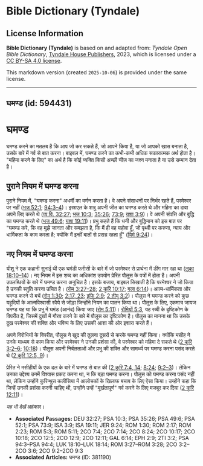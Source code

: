 # Bible Dictionary (Tyndale)

## License Information

**Bible Dictionary (Tyndale)** is based on and adapted from: _Tyndale Open Bible Dictionary_, [Tyndale House Publishers](https://tyndaleopenresources.com/), 2023, which is licensed under a [CC BY-SA 4.0 license](https://creativecommons.org/licenses/by-sa/4.0/legalcode.en).

This markdown version (created `2025-10-06`) is provided under the same license.



--------------------------------

## घमण्ड (id: 594431)

घमण्ड
=====

घमण्ड करने का मतलब है कि आप जो कर सकते हैं, जो आपने किया है, या जो आपको खास बनाता है, उसके बारे में गर्व से बात करना। बाइबल में, घमण्ड करने का कभी\-कभी अधिक सकारात्मक अर्थ होता है। "महिमा करने के लिए" का अर्थ है कि कोई व्यक्ति किसी अच्छी चीज़ का जश्न मनाता है या उसे सम्मान देता है।

पुराने नियम में घमण्ड करना
--------------------------

पुराने नियम में, "घमण्ड करना" अधर्मी का वर्णन करता है। वे अपने संसाधनों पर निर्भर रहते हैं, परमेश्वर पर नहीं ([भज 52:1](https://ref.ly/Ps52:1); [94:3–4](https://ref.ly/Ps94:3-Ps94:4))। इस्राएल के शत्रु अपनी जीत का घमण्ड करते थे और महिमा का दावा अपने लिए करते थे ([व्य.वि. 32:27](https://ref.ly/Deut32:27); [भज 10:3](https://ref.ly/Ps10:3); [35:26](https://ref.ly/Ps35:26); [73:9](https://ref.ly/Ps73:9); [यशा 3:9](https://ref.ly/Isa3:9))। वे अपनी संपत्ति और बुद्धि का घमण्ड करते थे ([भज 49:6](https://ref.ly/Ps49:6); [यशा 19:11](https://ref.ly/Isa19:11))। प्रभु कहते हैं कि धनी और बुद्धिमान को इस बात पर "घमण्ड करे, कि वह मुझे जानता और समझता है, कि मैं ही वह यहोवा हूँ, जो पृथ्वी पर करुणा, न्याय और धार्मिकता के काम करता है; क्योंकि मैं इन्हीं बातों से प्रसन्न रहता हूँ" ([यिर्म 9:24](https://ref.ly/Jer9:24))।

नए नियम में घमण्ड करना
----------------------

यीशु ने एक कहानी सुनाई थी एक घमंडी फरीसी के बारे में जो परमेश्वर से प्रार्थना में डींग मार रहा था ([लूका 18:10–14](https://ref.ly/Luke18:10-Luke18:14))। नए नियम में इस शब्द का अधिकांश उपयोग प्रेरित पौलुस के पत्रों में होता है। अपनी उपलब्धियों के बारे में घमण्ड करना अनुचित है। इसके बजाय, बाइबल सिखाती है कि परमेश्वर ने जो किया है उनकी स्तुति करना उचित है। ([रोम 3:27–28](https://ref.ly/Rom3:27-Rom3:28); [2 कुरि 10:17](https://ref.ly/2Cor10:17); [गला 6:14](https://ref.ly/Gal6:14))। आत्म\-धार्मिकता और घमण्ड करने से बचें ([रोम 1:30](https://ref.ly/Rom1:30); [2:17, 23](https://ref.ly/Rom2:17); [इफि 2:9](https://ref.ly/Eph2:9); [2 तीमु 3:2](https://ref.ly/2Tim3:2))। पौलुस ने घमण्ड करने को कुछ यहूदियों के आत्मविश्वासी रवैये से जोड़ा जिन्होंने नियम का पालन किया था। पौलुस के लिए, एकमात्र जायज घमण्ड यह था कि प्रभु में घमंड (आनंद) किया जाए ([रोम 5:11](https://ref.ly/Rom5:11))। [रोमियों 5:3](https://ref.ly/Rom5:3), यह रब्बी के दृष्टिकोण के विपरीत है, जिसमें दुखों में गौरव करने के बारे में पौलुस का दृष्टिकोण है। पौलुस का मानना ​​था कि उसके दुख परमेश्वर की शक्ति और भविष्य के लिए उसकी आशा की ओर इशारा करते हैं।

अपने विरोधियों के विपरीत, पौलुस ने खुद की तुलना दूसरों से करके घमण्ड नहीं किया। क्योंकि मसीह ने उनके माध्यम से काम किया और परमेश्वर ने उनकी प्रशंसा की, वे परमेश्वर को महिमा दे सकते थे ([2 कुरि 3:2–6](https://ref.ly/2Cor3:2-2Cor3:6); [10:18](https://ref.ly/2Cor10:18))। पौलुस अपनी निर्बलताओं और प्रभु की शक्ति और सामर्थ्य पर घमण्ड करना पसंद करते थे ([2 कुरि 12:5, 9](https://ref.ly/2Cor12:5))।

प्रेरित ने मसीहीयों के एक दल के बारे में घमण्ड से बात की ([2 कुरि 7:4, 14](https://ref.ly/2Cor7:4); [8:24](https://ref.ly/2Cor8:24); [9:2–3](https://ref.ly/2Cor9:2-2Cor9:3))। लेकिन उनका उद्देश्य उनमें विश्वास प्रकट करना था, न कि बड़ा घमण्ड करना। पौलुस को घमण्ड करना पसंद नहीं था, लेकिन उन्होंने कुरिन्थुस कलीसिया में आलोचकों के खिलाफ बचाव के लिए ऐसा किया। उन्होंने कहा कि जिन्हें उनकी प्रशंसा करनी चाहिए थी, उन्होंने उन्हें "मूर्खतापूर्ण" गर्व करने के लिए मजबूर कर दिया ([2 कुरि 12:11](https://ref.ly/2Cor12:11))।

*यह भी देखें* अहंकार। 

* **Associated Passages:** DEU 32:27; PSA 10:3; PSA 35:26; PSA 49:6; PSA 52:1; PSA 73:9; ISA 3:9; ISA 19:11; JER 9:24; ROM 1:30; ROM 2:17; ROM 2:23; ROM 5:3; ROM 5:11; 2CO 7:4; 2CO 7:14; 2CO 8:24; 2CO 10:17; 2CO 10:18; 2CO 12:5; 2CO 12:9; 2CO 12:11; GAL 6:14; EPH 2:9; 2TI 3:2; PSA 94:3–PSA 94:4; LUK 18:10–LUK 18:14; ROM 3:27–ROM 3:28; 2CO 3:2–2CO 3:6; 2CO 9:2–2CO 9:3
* **Associated Articles:** घमण्ड (ID: 381190)

